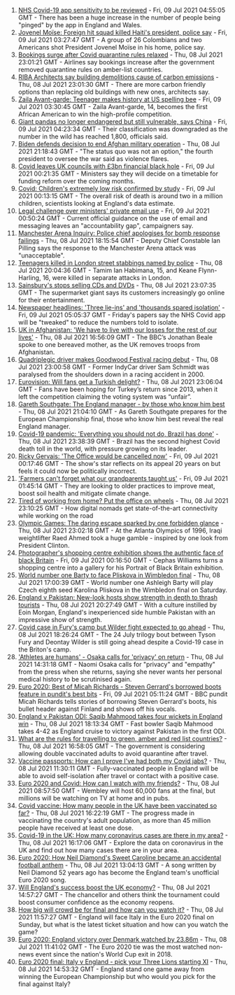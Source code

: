 1. [NHS Covid-19 app sensitivity to be reviewed](https://www.bbc.co.uk/news/uk-57772515) - Fri, 09 Jul 2021 04:55:05 GMT - There has been a huge increase in the number of people being "pinged" by the app in England and Wales.
2. [Jovenel Moïse: Foreign hit squad killed Haiti's president, police say](https://www.bbc.co.uk/news/world-latin-america-57766749) - Fri, 09 Jul 2021 03:27:47 GMT - A group of 26 Colombians and two Americans shot President Jovenel Moïse in his home, police say.
3. [Bookings surge after Covid quarantine rules relaxed](https://www.bbc.co.uk/news/business-57770236) - Thu, 08 Jul 2021 23:01:21 GMT - Airlines say bookings increase after the government removed quarantine rules on amber-list countries.
4. [RIBA Architects say building demolitions cause of carbon emissions](https://www.bbc.co.uk/news/uk-57756991) - Thu, 08 Jul 2021 23:01:30 GMT - There are more carbon friendly options than replacing old buildings with new ones, architects say.
5. [Zaila Avant-garde: Teenager makes history at US spelling bee](https://www.bbc.co.uk/news/world-us-canada-57773502) - Fri, 09 Jul 2021 03:30:45 GMT - Zaila Avant-garde, 14, becomes the first African American to win the high-profile competition.
6. [Giant pandas no longer endangered but still vulnerable, says China](https://www.bbc.co.uk/news/world-asia-china-57773472) - Fri, 09 Jul 2021 04:23:34 GMT - Their classification was downgraded as the number in the wild has reached 1,800, officials said.
7. [Biden defends decision to end Afghan military operation](https://www.bbc.co.uk/news/world-us-canada-57770436) - Thu, 08 Jul 2021 21:18:43 GMT - "The status quo was not an option," the fourth president to oversee the war said as violence flares.
8. [Covid leaves UK councils with £3bn financial black hole](https://www.bbc.co.uk/news/uk-57720900) - Fri, 09 Jul 2021 00:21:35 GMT - Ministers say they will decide on a timetable for funding reform over the coming months.
9. [Covid: Children's extremely low risk confirmed by study](https://www.bbc.co.uk/news/health-57766717) - Fri, 09 Jul 2021 00:13:15 GMT - The overall risk of death is around two in a million children, scientists looking at England's data estimate.
10. [Legal challenge over ministers' private email use](https://www.bbc.co.uk/news/uk-politics-57772428) - Fri, 09 Jul 2021 00:50:24 GMT - Current official guidance on the use of email and messaging leaves an "accountability gap", campaigners say.
11. [Manchester Arena Inquiry: Police chief apologises for bomb response failings](https://www.bbc.co.uk/news/uk-england-manchester-57768100) - Thu, 08 Jul 2021 18:15:54 GMT - Deputy Chief Constable Ian Pilling says the response to the Manchester Arena attack was "unacceptable".
12. [Teenagers killed in London street stabbings named by police](https://www.bbc.co.uk/news/uk-england-london-57767060) - Thu, 08 Jul 2021 20:04:36 GMT - Tamim Ian Habimana, 15, and Keane Flynn-Harling, 16, were killed in separate attacks in London.
13. [Sainsbury's stops selling CDs and DVDs](https://www.bbc.co.uk/news/business-57763301) - Thu, 08 Jul 2021 23:07:35 GMT - The supermarket giant says its customers increasingly go online for their entertainment.
14. [Newspaper headlines: 'Three lie-ins' and 'thousands spared isolation'](https://www.bbc.co.uk/news/blogs-the-papers-57772488) - Fri, 09 Jul 2021 05:05:37 GMT - Friday's papers say the NHS Covid app will be "tweaked" to reduce the numbers told to isolate.
15. [UK in Afghanistan: 'We have to live with our losses for the rest of our lives'](https://www.bbc.co.uk/news/uk-57768079) - Thu, 08 Jul 2021 16:56:09 GMT - The BBC’s Jonathan Beale spoke to one bereaved mother, as the UK removes troops from Afghanistan.
16. [Quadriplegic driver makes Goodwood Festival racing debut](https://www.bbc.co.uk/news/uk-57768915) - Thu, 08 Jul 2021 23:00:58 GMT - Former IndyCar driver Sam Schmidt was paralysed from the shoulders down in a racing accident in 2000.
17. [Eurovision: Will fans get a Turkish delight?](https://www.bbc.co.uk/news/world-europe-57766798) - Thu, 08 Jul 2021 23:06:04 GMT - Fans have been hoping for Turkey’s return since 2013, when it left the competition claiming the voting system was “unfair”.
18. [Gareth Southgate: The England manager - by those who know him best](https://www.bbc.co.uk/sport/football/57724429) - Thu, 08 Jul 2021 21:04:10 GMT - As Gareth Southgate prepares for the European Championship final, those who know him best reveal the real England manager.
19. [Covid-19 pandemic: 'Everything you should not do, Brazil has done'](https://www.bbc.co.uk/news/world-latin-america-57733540) - Thu, 08 Jul 2021 23:38:39 GMT - Brazil has the second highest Covid death toll in the world, with pressure growing on its leader.
20. [Ricky Gervais: 'The Office would be cancelled now'](https://www.bbc.co.uk/news/entertainment-arts-57317470) - Fri, 09 Jul 2021 00:17:46 GMT - The show's star reflects on its appeal 20 years on but feels it could now be politically incorrect.
21. ['Farmers can't forget what our grandparents taught us'](https://www.bbc.co.uk/news/science-environment-57686365) - Fri, 09 Jul 2021 01:45:14 GMT - They are looking to older practices to improve meat, boost soil health and mitigate climate change.
22. [Tired of working from home? Put the office on wheels](https://www.bbc.co.uk/news/business-57649618) - Thu, 08 Jul 2021 23:10:25 GMT - How digital nomads get state-of-the-art connectivity while working on the road
23. [Olympic Games: The daring escape sparked by one forbidden glance](https://www.bbc.co.uk/sport/weightlifting/57656658) - Thu, 08 Jul 2021 23:02:18 GMT - At the Atlanta Olympics of 1996, Iraqi weightlifter Raed Ahmed took a huge gamble - inspired by one look from President Clinton.
24. [Photographer's shopping centre exhibition shows the authentic face of black Britain](https://www.bbc.co.uk/news/entertainment-arts-57733386) - Fri, 09 Jul 2021 00:16:50 GMT - Cephas Williams turns a shopping centre into a gallery for his Portrait of Black Britain exhibition.
25. [World number one Barty to face Pliskova in Wimbledon final](https://www.bbc.co.uk/sport/tennis/57766276) - Thu, 08 Jul 2021 17:00:39 GMT - World number one Ashleigh Barty will play Czech eighth seed Karolina Pliskova in the Wimbledon final on Saturday.
26. [England v Pakistan: New-look hosts show strength in depth to thrash tourists](https://www.bbc.co.uk/sport/cricket/57767176) - Thu, 08 Jul 2021 20:27:49 GMT - With a culture instilled by Eoin Morgan, England's inexperienced side humble Pakistan with an impressive show of strength.
27. [Covid case in Fury's camp but Wilder fight expected to go ahead](https://www.bbc.co.uk/sport/boxing/57770810) - Thu, 08 Jul 2021 18:26:24 GMT - The 24 July trilogy bout between Tyson Fury and Deontay Wilder is still going ahead despite a Covid-19 case in the Briton's camp.
28. ['Athletes are humans' - Osaka calls for 'privacy' on return](https://www.bbc.co.uk/sport/tennis/57767495) - Thu, 08 Jul 2021 14:31:18 GMT - Naomi Osaka calls for "privacy" and "empathy" from the press when she returns, saying she never wants her personal medical history to be scrutinised again.
29. [Euro 2020: Best of Micah Richards - Steven Gerrard's borrowed boots feature in pundit's best bits](https://www.bbc.co.uk/sport/av/football/57673019) - Fri, 09 Jul 2021 05:11:24 GMT - BBC pundit Micah Richards tells stories of borrowing Steven Gerrard's boots, his bullet header against Finland and shows off his vocals.
30. [England v Pakistan ODI: Saqib Mahmood takes four wickets in England win](https://www.bbc.co.uk/sport/av/cricket/57765608) - Thu, 08 Jul 2021 18:13:34 GMT - Fast bowler Saqib Mahmood takes 4-42 as England cruise to victory against Pakistan in the first ODI.
31. [What are the rules for travelling to green, amber and red list countries?](https://www.bbc.co.uk/news/explainers-52544307) - Thu, 08 Jul 2021 16:58:05 GMT - The government is considering allowing double vaccinated adults to avoid quarantine after travel.
32. [Vaccine passports: How can I prove I've had both my Covid jabs?](https://www.bbc.co.uk/news/explainers-55718553) - Thu, 08 Jul 2021 11:30:11 GMT - Fully-vaccinated people in England will be able to avoid self-isolation after travel or contact with a positive case.
33. [Euro 2020 and Covid: How can I watch with my friends?](https://www.bbc.co.uk/news/uk-57386719) - Thu, 08 Jul 2021 08:57:50 GMT - Wembley will host 60,000 fans at the final, but millions will be watching on TV at home and in pubs.
34. [Covid vaccine: How many people in the UK have been vaccinated so far?](https://www.bbc.co.uk/news/health-55274833) - Thu, 08 Jul 2021 16:22:19 GMT - The progress made in vaccinating the country's adult population, as more than 45 million people have received at least one dose.
35. [Covid-19 in the UK: How many coronavirus cases are there in my area?](https://www.bbc.co.uk/news/uk-51768274) - Thu, 08 Jul 2021 16:17:06 GMT - Explore the data on coronavirus in the UK and find out how many cases there are in your area.
36. [Euro 2020: How Neil Diamond's Sweet Caroline became an accidental football anthem](https://www.bbc.co.uk/news/entertainment-arts-57761227) - Thu, 08 Jul 2021 13:04:13 GMT - A song written by Neil Diamond 52 years ago has become the England team's unofficial Euro 2020 song.
37. [Will England's success boost the UK economy?](https://www.bbc.co.uk/news/business-57746627) - Thu, 08 Jul 2021 14:57:27 GMT - The chancellor and others think the tournament could boost consumer confidence as the economy reopens.
38. [How big will crowd be for final and how can you watch it?](https://www.bbc.co.uk/sport/football/57753948) - Thu, 08 Jul 2021 11:57:27 GMT - England will face Italy in the Euro 2020 final on Sunday, but what is the latest ticket situation and how can you watch the game?
39. [Euro 2020: England victory over Denmark watched by 23.86m](https://www.bbc.co.uk/news/entertainment-arts-57763355) - Thu, 08 Jul 2021 11:41:02 GMT - The Euro 2020 tie was the most watched non-news event since the nation's World Cup exit in 2018.
40. [Euro 2020 final: Italy v England - pick your Three Lions starting XI](https://www.bbc.co.uk/sport/football/57765722) - Thu, 08 Jul 2021 14:53:32 GMT - England stand one game away from winning the European Championship but who would you pick for the final against Italy?
